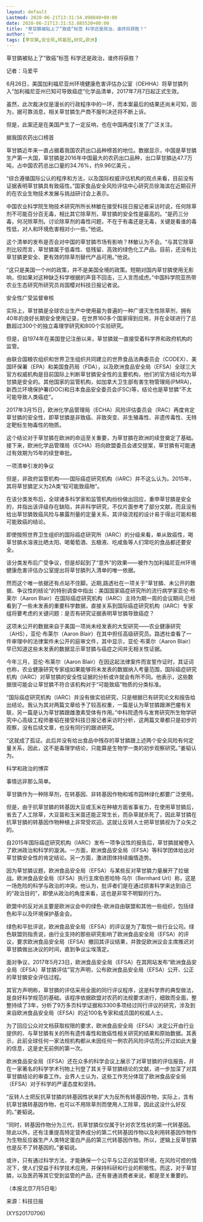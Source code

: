 ```yaml
---
layout: default
Lastmod: 2020-06-21T13:31:54.898840+00:00
date: 2020-06-21T13:31:52.885520+00:00
title: "草甘膦被贴上了“致癌”标签 科学还是政治，谁终将获胜？"
author: ""
tags: [草甘膦,安全局,转基因,研究,欧洲]
---
```


草甘膦被贴上了“致癌”标签 科学还是政治，谁终将获胜？

记者：马爱平

6月26日，美国加利福尼亚州环境健康危害评估办公室（OEHHA）将草甘膦列入“加利福尼亚州已知可导致癌症”化学品清单，2017年7月7日起正式生效。

虽然，此次裁决仅是漫长的行政程序中的一环，而本案最后的结果还尚未可知，因为，据可靠消息，相关草甘膦生产商不服判决还将不断上诉。

但是，此案还是在美国产生了一定反响，也在中国再度引发了广泛关注。

据我国农药出口榜首

草甘膦近年来一直占据着我国农药出口品种榜首的地位。数据显示，中国是草甘膦生产第一大国，草甘膦是2016年中国最大的农药出口品种，出口草甘膦达47.7万吨，占中国农药总出口量的34.76%，约9.96亿美元 。

“综合遵循国际公认的程序和方法，以及国际权威评估机构的观点来看，目前没有证据表明草甘膦具有致癌性。”国家食品安全风险评估中心研究员徐海滨在近期召开的在农业生物技术发展与挑战研讨会上表示。

中国农业科学院生物技术研究所所长林敏在接受科技日报记者采访时说，任何除草剂不可能百分百无毒，相比其它除草剂，草甘膦的安全性是最高的。“是药三分毒，何况除草剂。讨论除草剂的毒性问题，不在于有毒还是无毒，关键是看谁的毒性低，对人和环境危害相对小一些。”他说。

这个清单的发布是否会对中国的草甘膦市场有影响？林敏认为不会。“与其它除草剂比较而言，草甘膦属于低毒性、低残留、高效的绿色化工产品。目前，还没有比草甘膦更安全、更有效的除草剂替代产品可用。”他说。

“这只是美国一个州的政策，并不是美国全境的政策。短期对国内草甘膦使用无影响，但如果对这种缺乏科学根据的声音不回击，三人言而成虎。”中国科学院亚热带农业生态研究所研究员肖国樱对科技日报记者说。

安全性广受监督审核

实际上，草甘膦是全球农业生产中使用最为普遍的一种广谱灭生性除草剂，拥有40年的良好长期安全使用记录，在世界160多个国家得到应用，并在全球进行了总数超过300个的独立毒理学研究和800个实验研究。

但是，自1974年在美国登记注册以来，草甘膦就一直接受着科学界和政府机构的监管。

由联合国粮农组织和世界卫生组织共同建立的世界食品法典委员会（CODEX）、美国环保署（EPA）和美国食药局（FDA），以及欧洲食品安全局（EFSA）全球三大官方权威机构是目前国际上判断草甘膦安全性的主要机构，他们的官方结论均为草甘膦是安全的。其他国家的监管机构，如加拿大卫生部有害生物管理局(PMRA)，新西兰环境保护署(DOC)和日本食品安全委员会(FSC)等，结论也是草甘膦“不太可能导致人类癌症”。

2017年3月15日，欧洲化学品管理局（ECHA）风险评估委员会（RAC）再度肯定草甘膦的安全性，即草甘膦是非致癌、非致突变、非生殖毒性、非遗传毒性、无特定靶标生物毒性的物质。

这个结论对于草甘膦在欧洲的命运至关重要，为草甘膦在欧洲的续登奠定了基础。接下来，欧洲化学品管理局（ECHA）将向欧盟委员会递交提案，草甘膦有可能通过有效期为15年的续登审批。

一项清单引发的争议

但是，非政府监管机构——国际癌症研究机构（IARC）并不这么认为。2015年，其将草甘膦定义为2A类“较可能致癌物”。

在该分类发布后，全球诸多科学家和监管机构纷纷做出回应，重申草甘膦是安全的，并指出该评级存在缺陷，并非科学研究，不仅片面参考了部分文献，而且没有给出草甘膦致癌风险与暴露剂量的定量关系，其评级流程的设计易于得出可能和极可能致癌的结论。

即使按照世界卫生组织的国际癌症研究所（IARC）的分级来看，单从致癌性，喝草甘膦水溶液比晒太阳、喝葡萄酒、五粮液、吃咸鱼等人们常吃的食品都还要安全。

该分类发布后广受争议，但是却起到了“意外”的效果——被作为加利福尼亚州环境健康危害评估办公室提出将草甘膦列入清单的唯一依据。

然而这个唯一依据还有点站不住脚。近期,路透社在一项关于“草甘膦、未公开的数据、争议性的结论”的特别调查中指出：美国国家癌症研究所的流行病学家亚伦·布莱尔（Aaron Blair）在国际癌症研究机构（IARC）主持为期一周的会议期间,已经看到了一些未发表的重要科学数据，直接关系到国际癌症研究机构（IARC）专家组将要考虑的关键问题：是否有研究证据表明草甘膦导致癌症？

这项未公开的数据来自于美国一项尚未经发表的大型研究——农业健康研究（AHS），亚伦·布莱尔（Aaron Blair）在其中担任高级研究员。路透社查看了一件审理中的法律案件未公开的庭审文件，其中显示，亚伦·布莱尔（Aaron Blair）早已知道这些未发表的数据显示草甘膦与癌症之间并无相关性证据。

今年三月，亚伦·布莱尔（Aaron Blair）在因这起法律案件而宣誓作证时，其证词也称，农业健康研究专家组如果能够将未发表的数据纳入考量范围，国际癌症研究机构（IARC）对草甘膦的安全性证据的分析或许就会有所不同。他表示，这些数据很可能会让草甘膦不符合该机构对于“可能致癌”物质的分类标准。

“国际癌症研究机构（IARC）并没有做实验研究，只是根据已有研究论文和报告给出结论。我认为其对两篇文章给予了较高权重，一篇是认为草甘膦跟淋巴瘤有关联，另一篇是认为草甘膦跟雌激素受体有作用。”中科院遗传与发育研究所生物学研究中心高级工程师姜韬在接受科技日报记者采访时分析，这两篇文章都只是初步的观察，没有后续文章，也没有同行的跟进研究。

“这就成了孤证。此后并没有给出食品中残存的草甘膦跟上述两个安全风险有何定量关系，因此，这不是毒理学结论，只能算是生物学一类的初步观察研究。”姜韬认为。

科学和政治的博弈

事情远非那么简单。

草甘膦作为一种除草剂，在转基因、非转基因作物和城市园林绿化都要广泛使用。

但是，由于抗草甘膦的转基因大豆或玉米在种植方面省事省力，在使用草甘膦后，省去了人工除草，大豆苗和玉米苗还能正常生长，而杂草就杀死了，因此草甘膦在抗草甘膦的转基因作物种植上非常受欢迎。这就让反转人士把草甘膦视为了众矢之的。

自2015年国际癌症研究机构（IARC）发布一项争议性的报告后，草甘膦就被卷入了欧洲政治和科学的漩涡。一方面，欧洲食品安全局（EFSA）等科学团体给出对草甘膦安全性的肯定结论。另一方面，激进团体持续煽情造势。

因为草甘膦议题，欧洲食品安全局（EFSA）与某些反对草甘膦力量展开了拉锯战。欧洲食品安全局（EFSA）执行主席伯恩哈特·乌尔（Bernhard Url）称，这是一场危险的科学与政治的冲突。他认为，批评者们是在通过损害科学来达到自己的“政治目的”，即使从政治的角度来看，这也是非常不明智的行为。

欧盟中的反对派主要是欧洲议会中的绿色-欧洲自由联盟和其他一些组织，包括绿色和平以及环境保护基金会。

绿色和平批评说，欧洲食品安全局（EFSA）的评议是为了取悦一些行业公司。绿色联盟则指责说，由行业支持的那些研究影响了欧洲食品安全局（EFSA）的评议，要求欧洲食品安全局（EFSA）撤回其评议结果，并敦促欧洲议会主席推迟对草甘膦做出决议的时间，直到争议尘埃落定。

面对争议，2017年5月23日，欧洲食品安全局（EFSA）在其网站发布“欧洲食品安全局（EFSA）草甘膦评估”官方声明，公布欧洲食品安全局（EFSA）公开、公正的草甘膦安全评估过程。

其官方声明称，草甘膦的评估采用全面的同行评议程序，这是科学界的典型做法，是良好科学规范的基础。该程序依据欧盟对农药的法规要求进行，细致而全面，整整持续了3年，分析了9万多页科学证据和3300多项经过同行评议的研究，涉及到来自欧洲食品安全局（EFSA）的近100名专家和成员国的权威人士。

为了回应公众对文档获取权限的要求，欧洲食品安全局（EFSA）决定公开由行业提供的、与草甘膦有关的所有遗传毒性和致癌性相关研究的结果和原始数据。其表示，此前全球任何一家法规机构都从未因任何一例农药风险评估而公开过如此大量的信息，这是史无前例的第一次。

欧洲食品安全局（EFSA）还在众多的科学会议上展示了对草甘膦的评估报告，并在一家著名的科学学术刊物上刊登了其关于草甘膦结论的文献，进一步加深了对其草甘膦结论的审查工作。业界人士认为，这些工作充分体现了欧洲食品安全局（EFSA）对于科学的严谨态度和坚持。

“反转人士把反抗草甘膦的转基因性状来扩大为反所有转基因作物，实际上，含有抗草甘膦转基因作物，也可以不用除草剂而使用人工除草，因此这没什么好反的。”姜韬说。

“同时，转基因作物分为三代，抗草甘膦仅仅属于针对农艺性状的第一代转基因。除此以外，还有注重提高特定营养成分的第二代转基因作物以及利用转基因作物作为生物反应器生产人类特定蛋白产品的第三代转基因作物。所以，逻辑上反草甘膦也是反不了转基因的。”姜韬说。

或许，只有通过科学方法，才能确保一个公平与公正的监管环境，在风险可控的情况下，使人们受益于科学技术应用，并保持科研和行业的积极性。而这，对于草甘膦，以及医药等其它受到监管的产品，还有普通消费者来说，都是至关重要的。

（本报北京7月5日电）

来源：科技日报

(XYS20170706)

